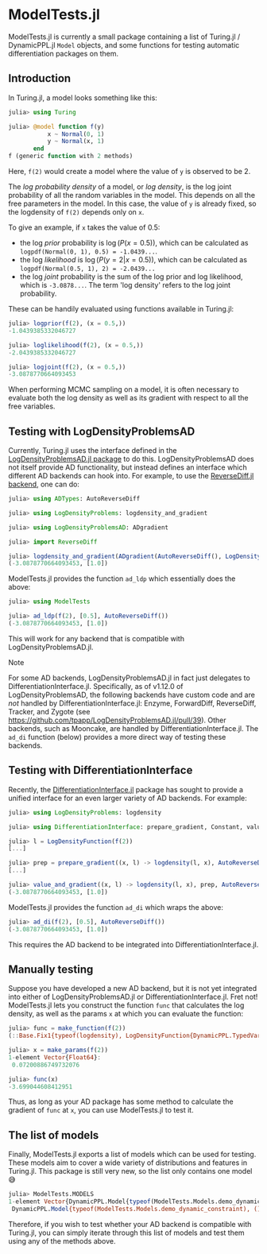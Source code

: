 # ModelTests.jl

ModelTests.jl is currently a small package containing a list of Turing.jl / DynamicPPL.jl `Model` objects, and some functions for testing automatic differentiation packages on them.

## Introduction

In Turing.jl, a model looks something like this:

```julia
julia> using Turing

julia> @model function f(y)
           x ~ Normal(0, 1)
           y ~ Normal(x, 1)
       end
f (generic function with 2 methods)
```

Here, `f(2)` would create a model where the value of `y` is observed to be 2.

The _log probability density_ of a model, or _log density_, is the log joint probability of all the random variables in the model.
This depends on all the free parameters in the model.
In this case, the value of `y` is already fixed, so the logdensity of `f(2)` depends only on `x`.

To give an example, if `x` takes the value of 0.5:
  - the log _prior_ probability is $\log(P(x = 0.5))$, which can be calculated as `logpdf(Normal(0, 1), 0.5) = -1.0439...`.
  - the log _likelihood_ is $\log(P(y = 2 | x = 0.5))$, which can be calculated as `logpdf(Normal(0.5, 1), 2) = -2.0439...`
  - the log _joint_ probability is the sum of the log prior and log likelihood, which is `-3.0878...`. The term 'log density' refers to the log joint probability.

These can be handily evaluated using functions available in Turing.jl:

```julia
julia> logprior(f(2), (x = 0.5,))
-1.0439385332046727

julia> loglikelihood(f(2), (x = 0.5,))
-2.0439385332046727

julia> logjoint(f(2), (x = 0.5,))
-3.0878770664093453
```

When performing MCMC sampling on a model, it is often necessary to evaluate both the log density as well as its gradient with respect to all the free variables.

## Testing with LogDensityProblemsAD

Currently, Turing.jl uses the interface defined in the [LogDensityProblemsAD.jl package](https://github.com/tpapp/LogDensityProblemsAD.jl) to do this.
LogDensityProblemsAD does not itself provide AD functionality, but instead defines an interface which different AD backends can hook into.
For example, to use the [ReverseDiff.jl backend](https://github.com/JuliaDiff/ReverseDiff.jl), one can do:

```julia
julia> using ADTypes: AutoReverseDiff

julia> using LogDensityProblems: logdensity_and_gradient

julia> using LogDensityProblemsAD: ADgradient

julia> import ReverseDiff

julia> logdensity_and_gradient(ADgradient(AutoReverseDiff(), LogDensityFunction(f(2))), [0.5])
(-3.0878770664093453, [1.0])
```

ModelTests.jl provides the function `ad_ldp` which essentially does the above:

```julia
julia> using ModelTests

julia> ad_ldp(f(2), [0.5], AutoReverseDiff())
(-3.0878770664093453, [1.0])
```

This will work for any backend that is compatible with LogDensityProblemsAD.jl.

> [!NOTE]  
> For some AD backends, LogDensityProblemsAD.jl in fact just delegates to DifferentiationInterface.jl.
> Specifically, as of v1.12.0 of LogDensityProblemsAD, the following backends have custom code and are _not_ handled by DifferentiationInterface.jl: Enzyme, ForwardDiff, ReverseDiff, Tracker, and Zygote (see https://github.com/tpapp/LogDensityProblemsAD.jl/pull/39).
> Other backends, such as Mooncake, are handled by DifferentiationInterface.jl.
> The `ad_di` function (below) provides a more direct way of testing these backends.

## Testing with DifferentiationInterface

Recently, the [DifferentiationInterface.jl](https://github.com/JuliaDiff/DifferentiationInterface.jl) package has sought to provide a unified interface for an even larger variety of AD backends.
For example:

```julia
julia> using LogDensityProblems: logdensity

julia> using DifferentiationInterface: prepare_gradient, Constant, value_and_gradient

julia> l = LogDensityFunction(f(2))
[...]

julia> prep = prepare_gradient((x, l) -> logdensity(l, x), AutoReverseDiff(), [0.5], Constant(l))
[...]

julia> value_and_gradient((x, l) -> logdensity(l, x), prep, AutoReverseDiff(), [0.5], Constant(l))
(-3.0878770664093453, [1.0])
```

ModelTests.jl provides the function `ad_di` which wraps the above:

```julia
julia> ad_di(f(2), [0.5], AutoReverseDiff())
(-3.0878770664093453, [1.0])
```

This requires the AD backend to be integrated into DifferentiationInterface.jl.

## Manually testing

Suppose you have developed a new AD backend, but it is not yet integrated into either of LogDensityProblemsAD.jl or DifferentiationInterface.jl.
Fret not!
ModelTests.jl lets you construct the function `func` that calculates the log density, as well as the params `x` at which you can evaluate the function:

```julia
julia> func = make_function(f(2))
(::Base.Fix1{typeof(logdensity), LogDensityFunction{DynamicPPL.TypedVarInfo{@NamedTuple{x::DynamicPPL.Metadata{Dict{AbstractPPL.VarName{:x, typeof(identity)}, Int64}, Vector{Normal{Float64}}, Vector{AbstractPPL.VarName{:x, typeof(identity)}}, Vector{Float64}, Vector{Set{DynamicPPL.Selector}}}}, Float64}, DynamicPPL.Model{typeof(f), (:y,), (), (), Tuple{Int64}, Tuple{}, DynamicPPL.DefaultContext}, Nothing}}) (generic function with 1 method)

julia> x = make_params(f(2))
1-element Vector{Float64}:
 0.07200886749732076

julia> func(x)
-3.699044608412951
```

Thus, as long as your AD package has some method to calculate the gradient of `func` at `x`, you can use ModelTests.jl to test it.

## The list of models

Finally, ModelTests.jl exports a list of models which can be used for testing.
These models aim to cover a wide variety of distributions and features in Turing.jl.
This package is still very new, so the list only contains one model 😅

```julia
julia> ModelTests.MODELS
1-element Vector{DynamicPPL.Model{typeof(ModelTests.Models.demo_dynamic_constraint), (), (), (), Tuple{}, Tuple{}, DynamicPPL.DefaultContext}}:
 DynamicPPL.Model{typeof(ModelTests.Models.demo_dynamic_constraint), (), (), (), Tuple{}, Tuple{}, DynamicPPL.DefaultContext}(ModelTests.Models.demo_dynamic_constraint, NamedTuple(), NamedTuple(), DynamicPPL.DefaultContext())
```

Therefore, if you wish to test whether your AD backend is compatible with Turing.jl, you can simply iterate through this list of models and test them using any of the methods above.
